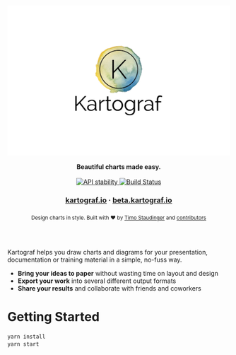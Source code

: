 [![Kartograf](https://github.com/TimoSta/kartograf/raw/master/media/logo.jpg)](https://kartograf.io)

<div align="center">
  <strong>Beautiful charts made easy.</strong>
</div>

<br />

<div align="center">
  <!-- Stability -->
  <a href="https://nodejs.org/api/documentation.html#documentation_stability_index">
    <img src="https://img.shields.io/badge/stability-experimental-orange.svg?style=flat-square"
      alt="API stability" />
  </a>
  <!-- Build Status -->
  <a href="https://travis-ci.org/TimoSta/kartograf">
    <img src="https://img.shields.io/travis/TimoSta/kartograf/master.svg?style=flat-square"
      alt="Build Status" />
  </a>
</div>

<div align="center">
  <h3><a href="https://kartograf.io">kartograf.io</a> · <a href="https://beta.kartograf.io">beta.kartograf.io</a></h3>
</div>

<div align="center">
  <sub>Design charts in style. Built with ❤︎ by
  <a href="https://twitter.com/timostaudinger">Timo Staudinger</a> and
  <a href="https://github.com/TimoSta/kartograf/graphs/contributors">
    contributors
  </a>
</div>
  
<br><br>

Kartograf helps you draw charts and diagrams for your presentation, documentation or training material in a simple, no-fuss way.

- **Bring your ideas to paper** without wasting time on layout and design
- **Export your work** into several different output formats
- **Share your results** and collaborate with friends and coworkers

# Getting Started

```bash
yarn install
yarn start
```
